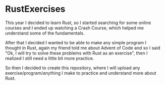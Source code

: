 # RustExercises
This year I decided to learn Rust, so I started searching for some online courses and I ended up watching a Crash Course, 
which helped me understand some of the fundamentals.

After that I decided I wanted to be able to make any simple program I thought in Rust, again my friend told me about Advent of Code and so I said "Ok, I will try to
solve these problems with Rust as an exercise", then I realized I still need a little bit more practice.

So then I decided to create this repository, where I will upload any exercise/program/anything I make to practice and understand more about Rust.
